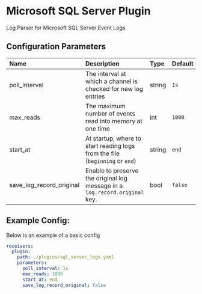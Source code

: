 # Microsoft SQL Server Plugin

Log Parser for Microsoft SQL Server Event Logs

## Configuration Parameters

| Name | Description | Type | Default | Required | Values |
|:-- |:-- |:-- |:-- |:-- |:-- |
| poll_interval | The interval at which a channel is checked for new log entries | string | `1s` | false |  |
| max_reads | The maximum number of events read into memory at one time | int | `1000` | false |  |
| start_at | At startup, where to start reading logs from the file (`beginning` or `end`) | string | `end` | false | `beginning`, `end` |
| save_log_record_original | Enable to preserve the original log message in a `log.record.original` key. | bool | `false` | false |  |

## Example Config:

Below is an example of a basic config

```yaml
receivers:
  plugin:
    path: ./plugins/sql_server_logs.yaml
    parameters:
      poll_interval: 1s
      max_reads: 1000
      start_at: end
      save_log_record_original: false
```
